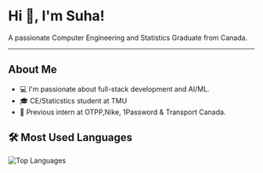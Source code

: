 # Hi 👋, I'm Suha!

A passionate Computer Engineering and Statistics Graduate from Canada.

---

## About Me
- 💻 I'm passionate about full-stack development and AI/ML.
- 🎓 CE/Staticstics student at TMU
- 🚀 Previous intern at OTPP,Nike, 1Password & Transport Canada.



## 🛠️ Most Used Languages

![Top Languages](https://github-readme-stats.vercel.app/api/top-langs/?username=marsandrover&layout=compact&theme=default)
